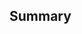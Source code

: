 <!--
  Thanks for submitting a pull request!
  We appreciate you spending the time to work on these changes. Please provide enough information so that others can review your pull request.
  
  Before submitting a pull request, please make sure the following is done:

  1. Clone [the repository](https://github.com/dfe-analytical-services/explore-education-statistics) and create your branch from `dev`.
  2. Run `npm ci && npm run bootstrap` in the repository root.
  3. If you've fixed a bug or added code that should be tested, add tests!
  4. Ensure the test suites pass. Backend tests should be run using `dotnet test` from src. UI tests should be run from tests/robot-tests
-->

## Summary

<!--
 Explain the **motivation** for making this change. What existing problem does the pull request solve?
 Related changes - Any changes that were closely related to this change but not directly part of the main work e.g. refactoring, fixes, etc.
 Screenshots - Add some screenshots if it helps illustrate the change made
-->

